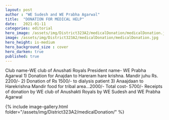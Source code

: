 ```yaml
---
layout: post
author : "WE Sudesh and WE Prabha Agarwal"
title:  "DONATION FOR MEDICAL HELP"
date:   2021-01-11
categories: editorial
hero_image: /assets/img/District323A2/medicalDonation/medicalDonation.jpg
image: /assets/img/District323A2/medicalDonation/medicalDonation.jpg
hero_height: is-medium
hero_background_size : cover
hero_darken: true
published: true
---
```


Club name-WE club of Anushati Royals President name- WE Prabha Agarwal 1) Donation for Anajdan to Hareram hare krishna. Mandir juhu Rs. 2200/-  2) Donation of Rs 1500/- to dialysis patient 3) Anaajdaan to Harekrishna Mandir food for tribal area...2000/- Total cost-  5700/-  Receipts of donation by WE club of Anushakti Royals by WE Sudesh and WE Prabha Agarwal

{% include image-gallery.html folder="/assets/img/District323A2/medicalDonation/" %}